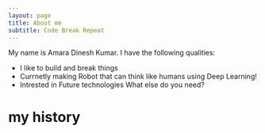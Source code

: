 ```yaml
---
layout: page
title: About me
subtitle: Code Break Repeat
---
```


My name is Amara Dinesh Kumar. I have the following qualities:

- I like to build and break things
- Currnetly making Robot that can think like humans using Deep Learning!
- Intrested in Future technologies
What else do you need?

# my history

